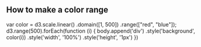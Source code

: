 ## How to make a color range

var color = d3.scale.linear()
    .domain([1, 500])
    .range(["red", "blue"]);
d3.range(500).forEach(function (i) {
  body.append('div')
    .style('background', color(i))
    .style('width', '100%')
    .style('height', '1px')
})
